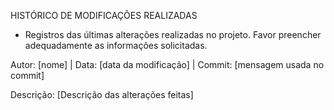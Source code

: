 HISTÓRICO DE MODIFICAÇÕES REALIZADAS

* Registros das últimas alterações realizadas no projeto. Favor preencher adequadamente as informações solicitadas. 

Autor: [nome] | Data: [data da modificação]  |  Commit: [mensagem usada no commit] 

Descrição: [Descrição das alterações feitas]

